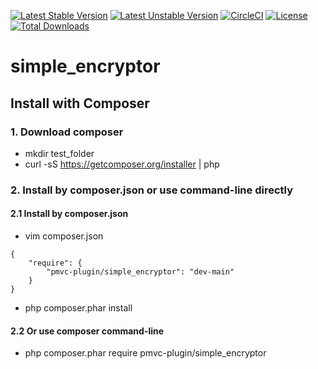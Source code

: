 [![Latest Stable Version](https://poser.pugx.org/pmvc-plugin/simple_encryptor/v/stable)](https://packagist.org/packages/pmvc-plugin/simple_encryptor) 
[![Latest Unstable Version](https://poser.pugx.org/pmvc-plugin/simple_encryptor/v/unstable)](https://packagist.org/packages/pmvc-plugin/simple_encryptor) 
[![CircleCI](https://circleci.com/gh/pmvc-plugin/simple_encryptor/tree/main.svg?style=svg)](https://circleci.com/gh/pmvc-plugin/simple_encryptor/tree/main)
[![License](https://poser.pugx.org/pmvc-plugin/simple_encryptor/license)](https://packagist.org/packages/pmvc-plugin/simple_encryptor)
[![Total Downloads](https://poser.pugx.org/pmvc-plugin/simple_encryptor/downloads)](https://packagist.org/packages/pmvc-plugin/simple_encryptor) 

simple_encryptor
===============

## Install with Composer
### 1. Download composer
   * mkdir test_folder
   * curl -sS https://getcomposer.org/installer | php

### 2. Install by composer.json or use command-line directly
#### 2.1 Install by composer.json
   * vim composer.json
```
{
    "require": {
        "pmvc-plugin/simple_encryptor": "dev-main"
    }
}
```
   * php composer.phar install

#### 2.2 Or use composer command-line
   * php composer.phar require pmvc-plugin/simple_encryptor

